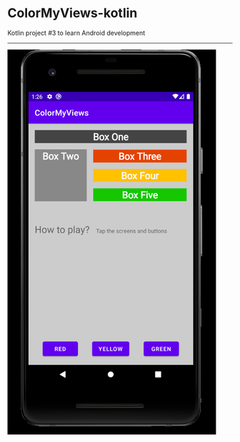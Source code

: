 # ColorMyViews-kotlin
Kotlin project #3 to learn Android development

***
![color my views](https://github.com/nurlan-aliyev/ColorMyViews-kotlin/blob/ce902b86c0919624e83c9b9cee1656314bade1bb/colorMyViews.png)
